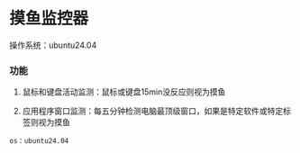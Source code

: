 # 摸鱼监控器

操作系统：ubuntu24.04

### 功能

1. 鼠标和键盘活动监测：鼠标或键盘15min没反应则视为摸鱼

2. 应用程序窗口监测：每五分钟检测电脑最顶级窗口，如果是特定软件或特定标签则视为摸鱼

```
os：ubuntu24.04
```
